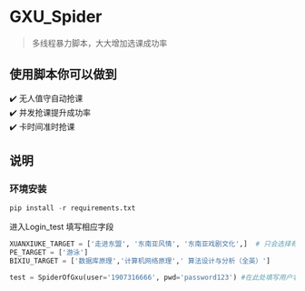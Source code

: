 # GXU_Spider

>多线程暴力脚本，大大增加选课成功率

## 使用脚本你可以做到
:heavy_check_mark: 无人值守自动抢课\
:heavy_check_mark: 并发抢课提升成功率\
:heavy_check_mark: 卡时间准时抢课


## 说明

### 环境安装

```python
pip install -r requirements.txt
```
进入Login_test 填写相应字段
```python
XUANXIUKE_TARGET = ['走进东盟', '东南亚风情', '东南亚戏剧文化',]  # 只会选择有这些名称的课程
PE_TARGET = ['游泳']
BIXIU_TARGET = ['数据库原理','计算机网络原理','	算法设计与分析（全英）']

test = SpiderOfGxu(user='1907316666', pwd='password123') #在此处填写用户名和密码 然后运行

```



